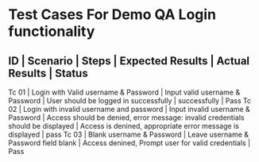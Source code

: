 # Test Cases For Demo QA Login functionality

ID |      Scenario               | Steps     | Expected Results | Actual Results   | Status  
----------------------------------------------------------------------------------------------    
Tc 01 | Login with Valid username & Password | Input valid username & Password | User should be logged in successfully | successfully | Pass
Tc 02 | Login with invalid username and password | Input invalid username & Password | Access should be denied, error message: invalid credentials should be displayed | Access is denined, appropriate error message is displayed | pass
Tc 03 | Blank username & Password | Leave username & Password field blank | Access denined, Prompt user for valid credentials | Pass